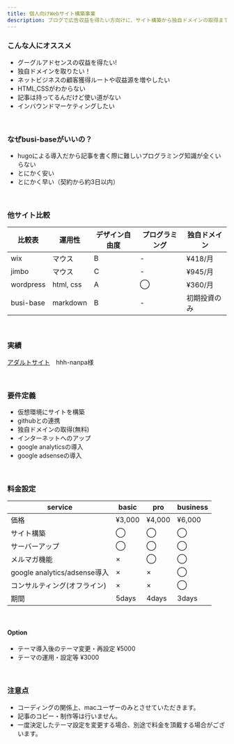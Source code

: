 ```yaml
---
title: 個人向けWebサイト構築事業
description: ブログで広告収益を得たい方向けに、サイト構築から独自ドメインの取得までが5000円以下で行います。
---
```


### こんな人にオススメ

- グーグルアドセンスの収益を得たい!
- 独自ドメインを取りたい！
- ネットビジネスの顧客獲得ルートや収益源を増やしたい
- HTML,CSSがわからない
- 記事は持ってるんだけど使い道がない
- インバウンドマーケティングしたい


</br>

### なぜbusi-baseがいいの？

- hugoによる導入だから記事を書く際に難しいプログラミング知識が全くいらない
- とにかく安い
- とにかく早い（契約から約3日以内）

</br>

### 他サイト比較


| 比較表    | 運用性 | デザイン自由度 | プログラミング | 独自ドメイン |
|-----------|----------------|----------------|----------------------|--------------|
| wix       | マウス | B              | -                    | ¥418/月      |
| jimbo     | マウス | C              | -                    | ¥945/月      |
| wordpress | html, css      | A              | ◯                    | ¥360/月      |
| busi-base | markdown       | B              | -                    | 初期投資のみ |

</br>

### 実績


<a href="http://hhh-nanpa.ml/">アダルトサイト</a>　hhh-nanpa様

</br>

### 要件定義


- 仮想環境にサイトを構築
- githubとの連携
- 独自ドメインの取得(無料)
- インターネットへのアップ
- google analyticsの導入
- google adsenseの導入

</br>

### 料金設定


| service                                | basic | pro   | business |
|----------------------------------------|-------|-------|----------|
| 価格                                   | ¥3,000 | ¥4,000 | ¥6,000    |
| サイト構築                             | ◯     | ◯     | ◯        |
| サーバーアップ                         | ◯     | ◯     | ◯        |
| メルマガ機能                           | ×     | ◯     | ◯        |
| google analytics/adsense導入           | ×     | ×     | ◯        |
| コンサルティング(オフライン) | ×     | ×     | ◯        |
| 期間                                   | 5days | 4days | 3days    |

</br>

#### Option


- テーマ導入後のテーマ変更・再設定 ¥5000
- テーマの運用・設定等 ¥3000

</br>

### 注意点


- コーディングの関係上、macユーザーのみとさせていただきます。
- 記事のコピー・制作等は行いません。
- 一度決定したテーマ設定を変更する場合、別途で料金を頂戴する場合がございます。


